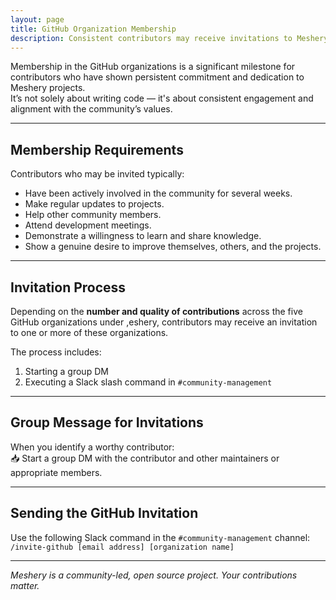 ```yaml
---
layout: page
title: GitHub Organization Membership
description: Consistent contributors may receive invitations to Meshery GitHub organizations.
---
```


Membership in the GitHub organizations is a significant milestone for contributors who have shown persistent commitment and dedication to Meshery projects.  
It’s not solely about writing code — it's about consistent engagement and alignment with the community’s values.

---

## Membership Requirements

Contributors who may be invited typically:

- Have been actively involved in the community for several weeks.
- Make regular updates to projects.
- Help other community members.
- Attend development meetings.
- Demonstrate a willingness to learn and share knowledge.
- Show a genuine desire to improve themselves, others, and the projects.

---

## Invitation Process

Depending on the **number and quality of contributions** across the five GitHub organizations under ,eshery, contributors may receive an invitation to one or more of these organizations.

The process includes:

1. Starting a group DM
2. Executing a Slack slash command in `#community-management`

---

## Group Message for Invitations

When you identify a worthy contributor:  
📥 Start a group DM with the contributor and other maintainers or appropriate members.

---

## Sending the GitHub Invitation

Use the following Slack command in the `#community-management` channel:
`/invite-github [email address] [organization name]`

---

_Meshery is a community-led, open source project. Your contributions matter._
